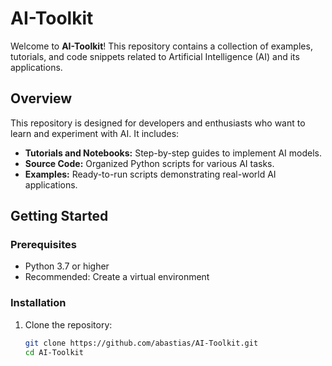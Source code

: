 # AI-Toolkit

Welcome to **AI-Toolkit**! This repository contains a collection of examples, tutorials, and code snippets related to Artificial Intelligence (AI) and its applications.

## Overview

This repository is designed for developers and enthusiasts who want to learn and experiment with AI. It includes:

- **Tutorials and Notebooks:** Step-by-step guides to implement AI models.
- **Source Code:** Organized Python scripts for various AI tasks.
- **Examples:** Ready-to-run scripts demonstrating real-world AI applications.

## Getting Started

### Prerequisites

- Python 3.7 or higher
- Recommended: Create a virtual environment

### Installation

1. Clone the repository:

   ```bash
   git clone https://github.com/abastias/AI-Toolkit.git
   cd AI-Toolkit

